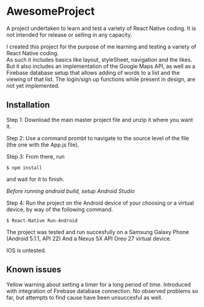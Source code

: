 # AwesomeProject
A project undertaken to learn and test a variety of React Native coding. It is not intended for release or selling in any capacity.

I created this project for the purpose of me learning and testing a variety of React Native coding.  
As such it includes basics like layout, styleSheet, navigation and the likes. 
But it also includes an implementation of the Google Maps API,
as well as a Firebase database setup that allows adding of words to a list and the viewing of that list. 
The login/sign up functions while present in design, are not yet implemented. 

## Installation
Step 1: Download the main master project file and unzip it where you want it. 

Step 2: Use a command prombt to navigate to the source level of the file (the one with the App.js file).

Step 3: From there, run 

```
$ npm install
```

and wait for it to finish. 

*Before running android build, setup Android Studio*

Step 4: Run the project on the Android device of your choosing or a virtual device, by way of the following command.  

```
$ React-Native Run-Android
```

The project was tested and run succesfully on a Samsung Galaxy Phone (Android 5.1.1, API 22)
And a Nexus 5X API Oreo 27 virtual device. 

IOS is untested. 

## Known issues
Yellow warning about setting a timer for a long period of time. Introduced with integration of Firebase database connection. No observed problems so far, but attempts to find cause have been unsuccesful as well. 
